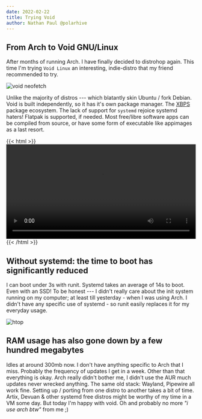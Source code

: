 ```yaml
---
date: 2022-02-22
title: Trying Void
author: Nathan Paul @polarhive
---
```


## From Arch to Void GNU/Linux

After months of running Arch. I have finally decided to distrohop again. This
time I'm trying `Void Linux` an interesting, indie-distro that my friend
recommended to try.

![void neofetch](neofetch.png "void neofetch")

Unlike the majority of distros --- which blatantly skin Ubuntu / fork Debian.
Void is built independently, so it has it's own package manager. The
[XBPS](https://docs.voidlinux.org/) package ecosystem. The lack of
support for `systemd` rejoice systemd haters! Flatpak is supported, if needed.
Most free/libre software apps can be compiled from source, or have some form of
executable like appimages as a last resort.

{{< html >}}
<video width=100% controls> <source src="boot.mp4" type="video/mp4"></video>
{{< /html >}}

## Without systemd: the time to boot has significantly reduced

I can boot under 3s with runit. Systemd takes an average of 14s to boot. Even
with an SSD! To be honest --- I didn't really care about the init system running
on my computer; at least till yesterday - when I was using Arch. I didn't have
any specific use of systemd - so runit easily replaces it for my everyday
usage.

![htop](htop.png "htop")

## RAM usage has also gone down by a few hundred megabytes

Idles at around 300mb now. I don't have anything specific to Arch that I miss.
Probably the frequency of updates I get in a week. Other than that everything
is okay. Arch really didn't bother me, I didn't use the AUR much updates never
wrecked anything. The same old stack: Wayland, Pipewire all work fine. Setting
up / porting from one distro to another takes a bit of time. Artix, Devuan &
other systemd free distros might be worthy of my time in a VM some day. But
today I'm happy with void. Oh and probably no more *"i use arch btw"* from me
;)

